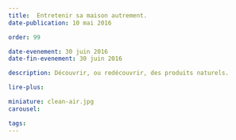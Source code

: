 ```yaml
---
title:  Entretenir sa maison autrement.
date-publication: 10 mai 2016

order: 99

date-evenement: 30 juin 2016
date-fin-evenement: 30 juin 2016

description: Découvrir, ou redécouvrir, des produits naturels.

lire-plus: 

miniature: clean-air.jpg
carousel: 

tags: 
---
```


<!--fin-excerpt-->
<!-- ******************************** -->
<!-- **** début contenu détaillé **** -->




<!-- **** fin contenu détaillé **** -->
<!-- ****************************** -->



